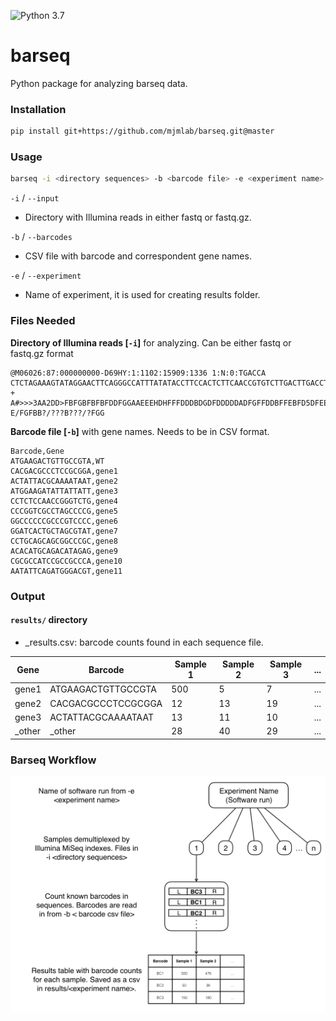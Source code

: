 ![Python 3.7](https://img.shields.io/badge/python-3.7-blue.svg)

# barseq 

Python package for analyzing barseq data.

### Installation

```bash
pip install git+https://github.com/mjmlab/barseq.git@master
``` 

### Usage

```bash
barseq -i <directory sequences> -b <barcode file> -e <experiment name>
```

`-i` / `--input`

- Directory with Illumina reads in either fastq or fastq.gz.


`-b` / `--barcodes`

- CSV file with barcode and correspondent gene names.


`-e` / `--experiment`

- Name of experiment, it is used for creating results folder.

### Files Needed

**Directory of Illumina reads [`-i`]** for analyzing. Can be either fastq or fastq.gz format

```text
@M06026:87:000000000-D69HY:1:1102:15909:1336 1:N:0:TGACCA
CTCTAGAAAGTATAGGAACTTCAGGGCCATTTATATACCTTCCACTCTTCAACCGTGTCTTGACTTGACCTGGATGTCTCTACTGCTGTCATGCTACGTAGCTCATGCTACGTCGATCTAGTCGATGCATGCTAGCTGATCGACTCTCTTC
+
A#>>>3AA2DD>FBFGBFBFBFDDFGGAAEEEHDHFFFDDDBDGDFDDDDDADFGFFDDBFFEBFD5DFEEBBADABFGFGBBFGDD5BF3F43B3F1/11B144BGEBF@BBFB0B0BBFBBBBBBBB?E/FGFBB?/???B???/?FGG
```

**Barcode file [`-b`]** with gene names. Needs to be in CSV format.

```text
Barcode,Gene
ATGAAGACTGTTGCCGTA,WT
CACGACGCCCTCCGCGGA,gene1
ACTATTACGCAAAATAAT,gene2
ATGGAAGATATTATTATT,gene3
CCTCTCCAACCGGGTCTG,gene4
CCCGGTCGCCTAGCCCCG,gene5
GGCCCCCCGCCCGTCCCC,gene6
GGATCACTGCTAGCGTAT,gene7
CCTGCAGCAGCGGCCCGC,gene8
ACACATGCAGACATAGAG,gene9
CGCGCCATCCGCCGCCCA,gene10
AATATTCAGATGGGACGT,gene11
```

### Output

#### `results/` directory

- <experiment>_results.csv: barcode counts found in each sequence file.


| Gene |       Barcode      | Sample 1 | Sample 2 | Sample 3 | ... |
| ---- | ------------------ | -------- | -------- | -------- | --- |
| gene1| ATGAAGACTGTTGCCGTA |    500   |    5     |     7    | ... |
| gene2| CACGACGCCCTCCGCGGA |     12   |   13     |    19    | ... |
| gene3| ACTATTACGCAAAATAAT |     13   |   11     |    10    | ... |
|_other|       _other       |     28   |   40     |    29    | ... |



### Barseq Workflow

![barseq_diagram](docs/barseq_workflow.png)

